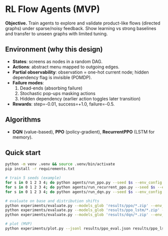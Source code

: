# RL Flow Agents (MVP)

**Objective.** Train agents to explore and validate product-like flows (directed graphs) under sparse/noisy feedback. Show learning vs strong baselines and transfer to unseen graphs with limited tuning.

## Environment (why this design)
- **States**: screens as nodes in a random DAG.
- **Actions**: abstract menu mapped to outgoing edges.
- **Partial observability**: observation = one-hot current node; hidden dependency flag is invisible (POMDP).
- **Failure modes**:
  1) Dead-ends (absorbing failure)  
  2) Stochastic pop-ups masking actions  
  3) Hidden dependency (earlier action toggles later transition)
- **Rewards**: step=-0.01, success=+1.0, failure=-0.5.

## Algorithms
- **DQN** (value-based), **PPO** (policy-gradient), **RecurrentPPO** (LSTM for memory).

## Quick start
```bash
python -m venv .venv && source .venv/bin/activate
pip install -r requirements.txt

# train 5 seeds (example)
for s in 0 1 2 3 4; do python agents/run_ppo.py --seed $s --env_config configs/env_easy.yaml --total_timesteps 150000; done
for s in 0 1 2 3 4; do python agents/run_recurrent_ppo.py --seed $s --env_config configs/env_easy.yaml --total_timesteps 150000; done
for s in 0 1 2 3 4; do python agents/run_dqn.py --seed $s --env_config configs/env_easy.yaml --total_timesteps 150000; done

# evaluate on base and distribution shifts
python experiments/evaluate.py --models_glob 'results/ppo/*.zip' --env_config configs/env_easy.yaml > results/ppo_eval.json
python experiments/evaluate.py --models_glob 'results/ppo_lstm/*.zip' --env_config configs/shift_popups.yaml > results/ppo_lstm_shift_popups.json
python experiments/evaluate.py --models_glob 'results/dqn/*.zip' --env_config configs/shift_deeper.yaml > results/dqn_shift_deeper.json

# plot (MVP)
python experiments/plot.py --jsonl results/ppo_eval.json results/ppo_lstm_shift_popups.json results/dqn_shift_deeper.json --out results/plots
